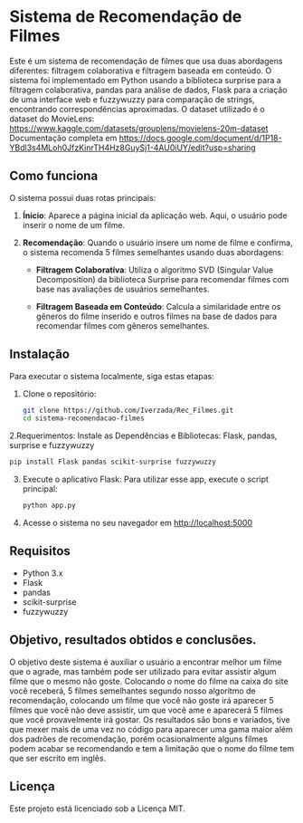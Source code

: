 # Sistema de Recomendação de Filmes

Este é um sistema de recomendação de filmes que usa duas abordagens diferentes: filtragem colaborativa e filtragem baseada em conteúdo. O sistema foi implementado em Python usando a biblioteca surprise para a filtragem colaborativa, pandas para análise de dados, Flask para a criação de uma interface web e fuzzywuzzy para comparação de strings, encontrando correspondências aproximadas. O dataset utilizado é o dataset do MovieLens: https://www.kaggle.com/datasets/grouplens/movielens-20m-dataset 
Documentação completa em https://docs.google.com/document/d/1P18-YBdl3s4MLoh0JfzKinrTH4Hz8GuySj1-4AU0iUY/edit?usp=sharing

## Como funciona

O sistema possui duas rotas principais:

1. **Ínicio**: Aparece a página inicial da aplicação web. Aqui, o usuário pode inserir o nome de um filme.

2. **Recomendação**: Quando o usuário insere um nome de filme e confirma, o sistema recomenda 5 filmes semelhantes usando duas abordagens:

   - **Filtragem Colaborativa**: Utiliza o algoritmo SVD (Singular Value Decomposition) da biblioteca Surprise para recomendar filmes com base nas avaliações de usuários semelhantes.
   
   - **Filtragem Baseada em Conteúdo**: Calcula a similaridade entre os gêneros do filme inserido e outros filmes na base de dados para recomendar filmes com gêneros semelhantes.

## Instalação

Para executar o sistema localmente, siga estas etapas:

1. Clone o repositório:
   ```sh
   git clone https://github.com/Iverzada/Rec_Filmes.git
   cd sistema-recomendacao-filmes
   ```
2.Requerimentos:
Instale as Dependências e Bibliotecas: Flask, pandas, surprise e fuzzywuzzy
   ```sh
   pip install Flask pandas scikit-surprise fuzzywuzzy
   ```
3. Execute o aplicativo Flask:
Para utilizar esse app, execute o script principal:
   ```sh
   python app.py
   ```
4. Acesse o sistema no seu navegador em [http://localhost:5000](http://localhost:5000)
## Requisitos

- Python 3.x
- Flask
- pandas
- scikit-surprise
- fuzzywuzzy

## Objetivo, resultados obtidos e conclusões.

O objetivo deste sistema é auxiliar o usuário a encontrar melhor um filme que o agrade, mas também pode ser utilizado para evitar assistir algum filme que o mesmo não goste. Colocando o nome do filme na caixa do site você receberá, 5 filmes semelhantes segundo nosso algoritmo de recomendação, colocando um filme que você não goste irá aparecer 5 filmes que você não deve assistir, um que você ame e aparecerá 5 filmes que você provavelmente irá gostar. Os resultados são bons e variados, tive que mexer mais de uma vez no código para aparecer uma gama maior além dos padrões de recomendação, porém ocasionalmente alguns filmes podem acabar se recomendando e tem a limitação que o nome do filme tem que ser escrito em inglês. 

## Licença

Este projeto está licenciado sob a Licença MIT.
